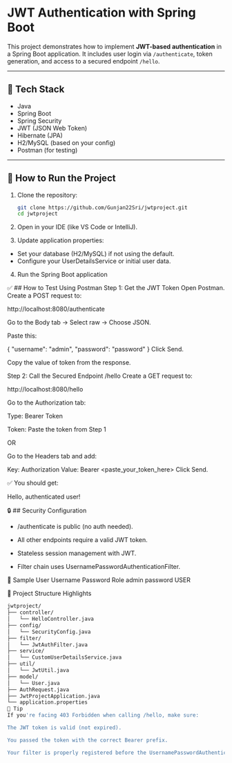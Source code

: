 # JWT Authentication with Spring Boot

This project demonstrates how to implement **JWT-based authentication** in a Spring Boot application. It includes user login via `/authenticate`, token generation, and access to a secured endpoint `/hello`.

---

## 🔧 Tech Stack

- Java
- Spring Boot
- Spring Security
- JWT (JSON Web Token)
- Hibernate (JPA)
- H2/MySQL (based on your config)
- Postman (for testing)

---

## 🚀 How to Run the Project

1. Clone the repository:
   ```bash
   git clone https://github.com/Gunjan22Sri/jwtproject.git
   cd jwtproject
2. Open in your IDE (like VS Code or IntelliJ).

3. Update application properties:

 - Set your database (H2/MySQL) if not using the default.
 - Configure your UserDetailsService or initial user data.

4. Run the Spring Boot application
   
✅ ## How to Test Using Postman
Step 1: Get the JWT Token
Open Postman.
Create a POST request to:

http://localhost:8080/authenticate

Go to the Body tab → Select raw → Choose JSON.

Paste this:

{
  "username": "admin",
  "password": "password"
}
Click Send.

Copy the value of token from the response.

Step 2: Call the Secured Endpoint /hello
Create a GET request to:

http://localhost:8080/hello

Go to the Authorization tab:

Type: Bearer Token

Token: Paste the token from Step 1

OR

Go to the Headers tab and add:

Key: Authorization
Value: Bearer <paste_your_token_here>
Click Send.

✅ You should get:

Hello, authenticated user!

🔒 ##  Security Configuration
- /authenticate is public (no auth needed).

- All other endpoints require a valid JWT token.

- Stateless session management with JWT.

- Filter chain uses UsernamePasswordAuthenticationFilter.

🧪 Sample User
Username	Password	Role
admin	password	USER

📁 Project Structure Highlights
```bash
jwtproject/
├── controller/
│   └── HelloController.java
├── config/
│   └── SecurityConfig.java
├── filter/
│   └── JwtAuthFilter.java
├── service/
│   └── CustomUserDetailsService.java
├── util/
│   └── JwtUtil.java
├── model/
│   └── User.java
├── AuthRequest.java
├── JwtProjectApplication.java
└── application.properties
🧠 Tip
If you're facing 403 Forbidden when calling /hello, make sure:

The JWT token is valid (not expired).

You passed the token with the correct Bearer prefix.

Your filter is properly registered before the UsernamePasswordAuthenticationFilter.
